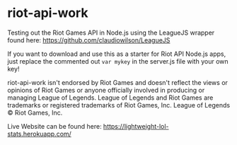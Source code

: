# riot-api-work

Testing out the Riot Games API in Node.js using the LeagueJS wrapper found here: https://github.com/claudiowilson/LeagueJS

If you want to download and use this as a starter for Riot API Node.js apps, just replace the commented out ```var mykey``` in the server.js file with your own key!

riot-api-work isn't endorsed by Riot Games and doesn't reflect the views or opinions of Riot Games or anyone officially involved in producing or managing League of Legends. League of Legends and Riot Games are trademarks or registered trademarks of Riot Games, Inc. League of Legends © Riot Games, Inc.

Live Website can be found here: https://lightweight-lol-stats.herokuapp.com/
